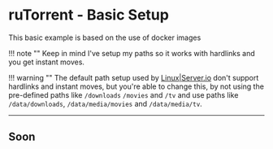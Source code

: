 # ruTorrent - Basic Setup

This basic example is based on the use of docker images

!!! note ""
    Keep in mind I've setup my paths so it works with hardlinks and you get instant moves.

!!! warning ""
    The default path setup used by [Linux|Server.io](https://hub.docker.com/r/linuxserver/) don't support hardlinks and instant moves, but you're able to change this, by not using the pre-defined paths like `/downloads` `/movies` and `/tv` and use paths like `/data/downloads`, `/data/media/movies` and `/data/media/tv`.

------

## Soon
